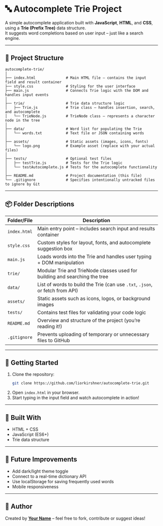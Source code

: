# 🔤 Autocomplete Trie Project

A simple autocomplete application built with **JavaScript**, **HTML**, and **CSS**, using a **Trie (Prefix Tree)** data structure.  
It suggests word completions based on user input – just like a search engine.

---

## 📁 Project Structure

```
autocomplete-trie/
│
├── index.html              # Main HTML file – contains the input field and result container
├── style.css               # Styling for the user interface
├── main.js                 # Connects Trie logic with the DOM and handles input events
│
├── trie/                   # Trie data structure logic
│   ├── Trie.js             # Trie class – handles insertion, search, and autocomplete
│   └── TrieNode.js         # TrieNode class – represents a character node in the tree
│
├── data/                   # Word list for populating the Trie
│   └── words.txt           # Text file or JSON containing words
│
├── assets/                 # Static assets (images, icons, fonts)
│   └── logo.png            # Example asset (replace with your actual files)
│
├── tests/                  # Optional test files
│   ├── testTrie.js         # Tests for the Trie logic
│   └── testAutocomplete.js # Tests for the autocomplete functionality
│
├── README.md               # Project documentation (this file)
└── .gitignore              # Specifies intentionally untracked files to ignore by Git
```

---

## 📦 Folder Descriptions

| Folder/File       | Description                                                                 |
|-------------------|-----------------------------------------------------------------------------|
| `index.html`      | Main entry point – includes search input and results container              |
| `style.css`       | Custom styles for layout, fonts, and autocomplete suggestion box            |
| `main.js`         | Loads words into the Trie and handles user typing + DOM manipulation        |
| `trie/`           | Modular Trie and TrieNode classes used for building and searching the tree  |
| `data/`           | List of words to build the Trie (can use `.txt`, `.json`, or fetch from API)|
| `assets/`         | Static assets such as icons, logos, or background images                    |
| `tests/`          | Contains test files for validating your code logic                          |
| `README.md`       | Overview and structure of the project (you’re reading it!)                  |
| `.gitignore`      | Prevents uploading of temporary or unnecessary files to GitHub              |

---

## 🚀 Getting Started

1. Clone the repository:
   ```bash
   git clone https://github.com/liorkirshner/autocomplete-trie.git
   ```
2. Open `index.html` in your browser.
3. Start typing in the input field and watch autocomplete in action!

---

## 🧠 Built With

- HTML + CSS
- JavaScript (ES6+)
- Trie data structure

---

## 📌 Future Improvements

- Add dark/light theme toggle  
- Connect to a real-time dictionary API  
- Use localStorage for saving frequently used words  
- Mobile responsiveness

---

## 👤 Author

Created by **[Your Name](https://github.com/your-username)** – feel free to fork, contribute or suggest ideas!
